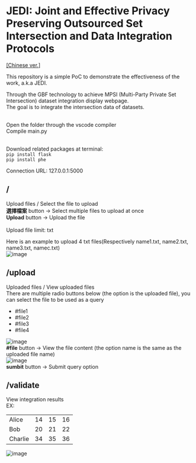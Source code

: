 # JEDI: Joint and Effective Privacy Preserving Outsourced Set Intersection and Data Integration Protocols


<a href="https://github.com/cislab-ntut/PPDataIntegration/blob/master/README(Chinese).md">[Chinese ver.]</a> <br>

This repository is a simple PoC to demonstrate the effectiveness of the work, a.k.a JEDI.

Through the GBF technology to achieve MPSI (Multi-Party Private Set Intersection) dataset integration display webpage.  <br />
The goal is to integrate the intersection data of datasets.  <br />

 <br />
Open the folder through the vscode compiler  <br />
Compile main.py  <br />

<br />

Download related packages at terminal:   <br />
`pip install flask`   <br />
`pip install phe `  <br />

 
Connection URL: 127.0.0.1:5000

## /
Upload files / Select the file to upload  <br />
**選擇檔案** button → Select multiple files to upload at once  <br />
**Upload**  button → Upload the file  <br />  
Upload file limit: txt  <br />

Here is an example to upload 4 txt files(Respectively name1.txt, name2.txt, name3.txt, namec.txt)  <br />
![image](https://user-images.githubusercontent.com/55148438/164232516-e12224c1-20ad-442c-b5f4-007200b4ad67.png)


## /upload
Uploaded files / View uploaded files <br />
There are multiple radio buttons below (the option is the uploaded file), you can select the file to be used as a query  <br />
-   #file1
-   #file2
-   #file3
-   #file4

![image](https://user-images.githubusercontent.com/55148438/164232802-9fb197c7-7bd2-4ee3-9422-f5647d4cb03c.png)
<br />
**#file**  button → View the file content (the option name is the same as the uploaded file name)  <br />
![image](https://user-images.githubusercontent.com/55148438/164390595-86fa2d8e-da4c-4cf5-955e-49c0eb6f149f.png)
<br />
**sumbit** button → Submit query option  <br />


## /validate
View integration results  <br />
EX:
<table>
    <tr>
        <td>Alice</td>
        <td>14</td>
        <td>15</td>
        <td>16</td>
    </tr>
    <tr>
        <td>Bob</td>
        <td>20</td>
        <td>21</td>
        <td>22</td>
    </tr>
    <tr>
        <td>Charlie</td>
        <td>34</td>
        <td>35</td>
        <td>36</td>
    </tr>
</table>

![image](https://user-images.githubusercontent.com/55148438/164233338-05b55960-a5b3-42d5-b57d-362c334df2e1.png)

